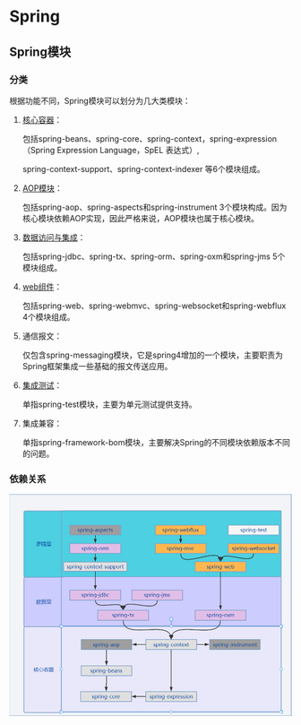 # Spring

## Spring模块

### 分类

根据功能不同，Spring模块可以划分为几大类模块：

1. [核心容器](./modules/spring-core.md)：
   
   包括spring-beans、spring-core、spring-context，spring-expression（Spring Expression Language，SpEL 表达式）,
   
   spring-context-support、spring-context-indexer 等6个模块组成。
   
2. [AOP模块](./modules/spring-aop.md)：

   包括spring-aop、spring-aspects和spring-instrument 3个模块构成。因为核心模块依赖AOP实现，因此严格来说，AOP模块也属于核心模块。

3. [数据访问与集成](./modules/spring-data.md)：

   包括spring-jdbc、spring-tx、spring-orm、spring-oxm和spring-jms 5个模块组成。

4. [web组件](./modules/spring-web.md)：

   包括spring-web、spring-webmvc、spring-websocket和spring-webflux 4个模块组成。

5. 通信报文：

   仅包含spring-messaging模块，它是spring4增加的一个模块，主要职责为Spring框架集成一些基础的报文传送应用。

6. [集成测试](./modules/spring-test.md)：

   单指spring-test模块，主要为单元测试提供支持。

7. 集成兼容：

   单指spring-framework-bom模块，主要解决Spring的不同模块依赖版本不同的问题。

### 依赖关系

 ![Spring模块依赖图](./images/Spring-moduls-dependency.png)



